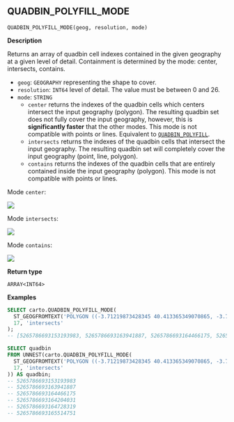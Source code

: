 ## QUADBIN_POLYFILL_MODE

```sql:signature
QUADBIN_POLYFILL_MODE(geog, resolution, mode)
```

**Description**

Returns an array of quadbin cell indexes contained in the given geography at a given level of detail. Containment is determined by the mode: center, intersects, contains.

* `geog`: `GEOGRAPHY` representing the shape to cover.
* `resolution`: `INT64` level of detail. The value must be between 0 and 26.
* `mode`: `STRING`
  * `center` returns the indexes of the quadbin cells which centers intersect the input geography (polygon). The resulting quadbin set does not fully cover the input geography, however, this is **significantly faster** that the other modes. This mode is not compatible with points or lines. Equivalent to [`QUADBIN_POLYFILL`](quadbin#quadbin_polyfill).
  * `intersects` returns the indexes of the quadbin cells that intersect the input geography. The resulting quadbin set will completely cover the input geography (point, line, polygon).
  * `contains` returns the indexes of the quadbin cells that are entirely contained inside the input geography (polygon). This mode is not compatible with points or lines.

Mode `center`:

![](quadbin_polyfill_mode_center.png)

Mode `intersects`:

![](quadbin_polyfill_mode_intersects.png)

Mode `contains`:

![](quadbin_polyfill_mode_contains.png)

**Return type**

`ARRAY<INT64>`

**Examples**

```sql
SELECT carto.QUADBIN_POLYFILL_MODE(
  ST_GEOGFROMTEXT('POLYGON ((-3.71219873428345 40.413365349070865, -3.7144088745117 40.40965661286395, -3.70659828186035 40.409525904775634, -3.71219873428345 40.413365349070865))'),
  17, 'intersects'
);
-- [5265786693153193983, 5265786693163941887, 5265786693164466175, 5265786693164204031, 5265786693164728319, 5265786693165514751]
```

```sql
SELECT quadbin
FROM UNNEST(carto.QUADBIN_POLYFILL_MODE(
  ST_GEOGFROMTEXT('POLYGON ((-3.71219873428345 40.413365349070865, -3.7144088745117 40.40965661286395, -3.70659828186035 40.409525904775634, -3.71219873428345 40.413365349070865))'),
  17, 'intersects'
)) AS quadbin;
-- 5265786693153193983
-- 5265786693163941887
-- 5265786693164466175
-- 5265786693164204031
-- 5265786693164728319
-- 5265786693165514751
```
